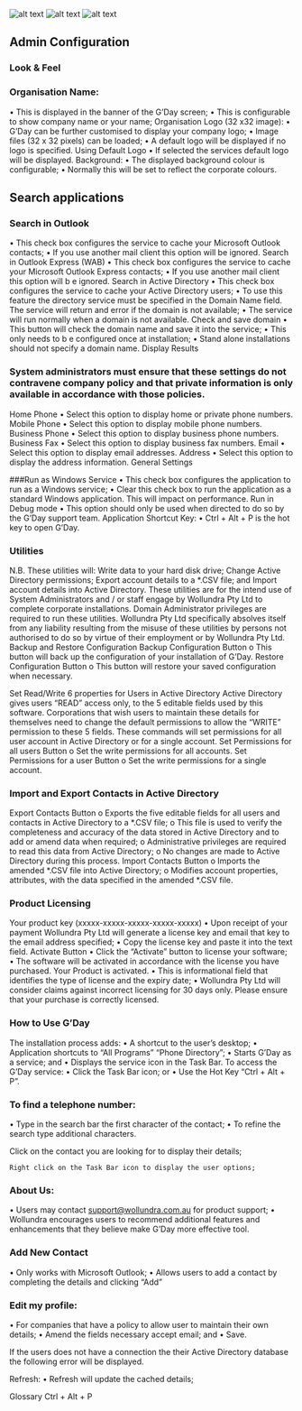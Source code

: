 ![alt text](https://github.com/anhvaut/phone-directory/blob/master/Manual/New%20Help/G'Day%20Help_files/image002.png "Description")
![alt text](https://github.com/anhvaut/phone-directory/blob/master/Manual/New%20Help/G'Day%20Help_files/image008.png "Description")
![alt text](https://github.com/anhvaut/phone-directory/blob/master/Manual/New%20Help/G'Day%20Help_files/image010.png "Description")
## Admin Configuration
### Look & Feel
 
### Organisation Name:
•	This is displayed in the banner of the G’Day screen;
•	This is configurable to show company name or your name;
Organisation Logo (32 x32 image):
•	G’Day can be further customised to display your company logo;
•	Image files (32 x 32 pixels) can be loaded;
•	A default logo will be displayed if no logo is specified.
Using Default Logo
•	If selected the services default logo will be displayed.
Background:
•	The displayed background colour is configurable;
•	Normally this will be set to reflect the corporate colours.


## Search applications
 
### Search in Outlook
•	This check box configures the service to cache your Microsoft Outlook contacts;
•	If you use another mail client this option will be ignored.
Search in Outlook Express (WAB)
•	This check box configures the service to cache your Microsoft Outlook Express contacts;
•	If you use another mail client this option will b e ignored.
Search in Active Directory
•	This check box configures the service to cache your Active Directory users;
•	To use this feature the directory service must be specified in the Domain Name field.  The service will return and error if the domain is not available;
•	The service will run normally when a domain is not available.
Check and save domain
•	This button will check the domain name and save it into the service;
•	This only needs to b e configured once at installation;
•	Stand alone installations should not specify a domain name.
Display Results
 
### System administrators must ensure that these settings do not contravene company policy and that private information is only available in accordance with those policies.
Home Phone
•	Select this option to display home or private phone numbers.
Mobile Phone
•	Select this option to display mobile phone numbers.
Business Phone
•	Select this option to display business phone numbers.
Business Fax
•	Select this option to display business fax numbers.
Email
•	Select this option to display email addresses.
Address
•	Select this option to display the address information.
General Settings
 
###Run as Windows Service
•	This check box configures the application to run as a Windows service;
•	Clear this check box to run the application as a standard Windows application.  This will impact on performance.
Run in Debug mode
•	This option should only be used when directed to do so by the G’Day support team.
Application Shortcut Key:
•	Ctrl + Alt + P is the hot key to open G’Day.







### Utilities
 
N.B.	These utilities will:
Write data to your hard disk drive;
Change Active Directory permissions;
Export account details to a *.CSV file; and
Import account details into Active Directory.
These utilities are for the intend use of System Administrators and / or staff engage by Wollundra Pty Ltd to complete corporate installations.  Domain Administrator privileges are required to run these utilities.
Wollundra Pty Ltd specifically absolves itself from any liability resulting from the misuse of these utilities by persons not authorised to do so by virtue of their employment or by Wollundra Pty Ltd.
Backup and Restore Configuration
Backup Configuration Button
o	This button will back up the configuration of your installation of G’Day.
Restore Configuration Button
o	This button will restore your saved configuration when necessary.

Set Read/Write 6 properties for Users in Active Directory
Active Directory gives users “READ” access only, to the 5 editable fields used by this software.  Corporations that wish users to maintain these details for themselves need to change the default permissions to allow the “WRITE” permission to these 5 fields.  These commands will set permissions for all user account in Active Directory or for a single account.
Set Permissions for all users Button
o	Set the write permissions for all accounts.
Set Permissions for a user Button
o	Set the write permissions for a single account.

### Import and Export Contacts in Active Directory
Export Contacts Button
o	Exports the five editable fields for all users and contacts in Active Directory to a *.CSV file;
o	This file is used to verify the completeness and accuracy of the data stored in Active Directory and to add or amend data when required;
o	Administrative privileges are required to read this data from Active Directory;
o	No changes are made to Active Directory during this process.
Import Contacts Button
o	Imports the amended *.CSV file into Active Directory;
o	Modifies account properties, attributes, with the data specified in the amended *.CSV file.









### Product Licensing
 
Your product key (xxxxx-xxxxx-xxxxx-xxxxx-xxxxx)
•	Upon receipt of your payment Wollundra Pty Ltd will generate a license key and email that key to the email address specified;
•	Copy the license key and paste it into the text field.
Activate Button
•	Click the “Activate” button to license your software;
•	The software will be activated in accordance with the license you have purchased.
Your Product is activated.
•	This is informational field that identifies the type of license and the expiry date;
•	Wollundra Pty Ltd will consider claims against incorrect licensing for 30 days only.  Please ensure that your purchase is correctly licensed.
 
###  How to Use G’Day
The installation process adds:
•	A shortcut to the user’s desktop;
•	Application shortcuts to “All Programs”	“Phone Directory”;
•	Starts G’Day as a service; and 
•	Displays the service icon in the Task Bar.
To access the G’Day service:
•	Click the Task Bar icon; or
•	Use the Hot Key “Ctrl + Alt + P”.

 

### To find a telephone number:
•	Type in the search bar the first character of the contact;
•	To refine the search type additional characters.
 
Click on the contact you are looking for to display their details;
 
 
	Right click on the Task Bar icon to display the user options;

 

### About Us:
•	Users may contact support@wollundra.com.au for product support;
•	Wollundra encourages users to recommend additional features and enhancements that they believe make G’Day more effective tool.

 








### Add New Contact
•	Only works with Microsoft Outlook;
•	Allows users to add a contact by completing the details and clicking “Add”
 















### Edit my profile:
•	For companies that have a policy to allow user to maintain their own details;
•	Amend the fields necessary accept email; and
•	Save.
 
If the users does not have a connection the their Active Directory database the following error will be displayed.
 

Refresh:
•	Refresh will update the cached details;



 

Glossary
Ctrl + Alt + P
